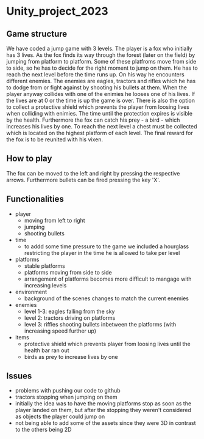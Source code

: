 # Unity_project_2023

## Game structure
We have coded a jump game with 3 levels. The player is a fox who initially has 3 lives. As the fox finds its way through the forest (later on the field) by jumping from platform to platform. Some of these platfroms move from side to side, so he has to decide for the right moment to jump on them. He has to reach the next level before the time runs up. On his way he encounters different enemies. The enemies are eagles, tractors and rifles which he has to dodge from or fight against by shooting his bullets at them. When the player anyway collides with one of the enimies he looses one of his lives. If the lives are at 0 or the time is up the game is over. There is also the option to collect a protective shield which prevents the player from loosing lives when colliding with enimies. The time until the protection expires is visible by the health. Furthermore the fox can catch his prey - a bird - which increases his lives by one. To reach the next level a chest must be collected which is located on the highest platform of each level. The final reward for the fox is to be reunited with his vixen.

## How to play
The fox can be moved to the left and right by pressing the respective arrows. Furthermore bullets can be fired pressing the key 'X'. 

## Functionalities
* player
  * moving from left to right
  * jumping
  * shooting bullets
* time
  * to addd some time pressure to the game we included a hourglass restricting the player in the time he is allowed to take per level
* platforms
  * stable platforms
  * platforms moving from side to side
  * arrangement of platforms becomes more difficult to mangage with increasing levels
* environment
  * background of the scenes changes to match the current enemies
* enemies
  * level 1-3: eagles falling from the sky 
  * level 2: tractors driving on platforms
  * level 3: riffles shooting bullets inbetween the platforms (with increasing speed further up)
* items
  * protective shield which prevents player from loosing lives until the health bar ran out
  * birds as prey to increase lives by one

## Issues
* problems with pushing our code to github
* tractors stopping when jumping on them
* initially the idea was to have the moving platforms stop as soon as the player landed on them, but after the stopping they weren't considered as objects the player could jump on
* not being able to add some of the assets since they were 3D in contrast to the others being 2D

